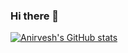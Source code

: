 ### Hi there 👋

<!--
**AnirveshArcot/AnirveshArcot** is a ✨ _special_ ✨ repository because its `README.md` (this file) appears on your GitHub profile.

Here are some ideas to get you started:

- 🔭 I’m currently working on ...
- 🌱 I’m currently learning ...
- 👯 I’m looking to collaborate on ...
- 🤔 I’m looking for help with ...
- 💬 Ask me about ...
- 📫 How to reach me: ...
- 😄 Pronouns: ...
- ⚡ Fun fact: ...
-->


[![Anirvesh's GitHub stats](https://github-readme-stats.vercel.app/api?username=AnirveshArcot)](https://github.com/anuraghazra/github-readme-stats)


